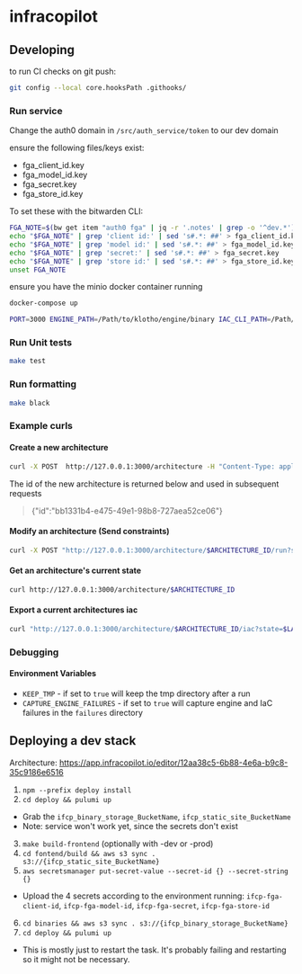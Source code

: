 # infracopilot

## Developing
to run CI checks on git push:
```sh
git config --local core.hooksPath .githooks/
```

### Run service

Change the auth0 domain in `/src/auth_service/token` to our dev domain

ensure the following files/keys exist:
- fga_client_id.key
- fga_model_id.key
- fga_secret.key
- fga_store_id.key

To set these with the bitwarden CLI:
```sh
FGA_NOTE=$(bw get item "auth0 fga" | jq -r '.notes' | grep -o '^dev.*')
echo "$FGA_NOTE" | grep 'client id:' | sed 's#.*: ##' > fga_client_id.key
echo "$FGA_NOTE" | grep 'model id:' | sed 's#.*: ##' > fga_model_id.key
echo "$FGA_NOTE" | grep 'secret:' | sed 's#.*: ##' > fga_secret.key
echo "$FGA_NOTE" | grep 'store id:' | sed 's#.*: ##' > fga_store_id.key
unset FGA_NOTE
```

ensure you have the minio docker container running
```sh
docker-compose up
```

```sh
PORT=3000 ENGINE_PATH=/Path/to/klotho/engine/binary IAC_CLI_PATH=/Path/to/klotho/iac/binary  make run
```

### Run Unit tests

```sh
make test
```

### Run formatting

```sh
make black
```

### Example curls

#### Create a new architecture
```sh
curl -X POST  http://127.0.0.1:3000/architecture -H "Content-Type: application/json" -d '{"name": "arch", "owner": "jordan", "engine_version": "1.0"}'
```

The id of the new architecture is returned below and used in subsequent requests

> {"id":"bb1331b4-e475-49e1-98b8-727aea52ce06"}

#### Modify an architecture (Send constraints)
```sh
curl -X POST "http://127.0.0.1:3000/architecture/$ARCHITECTURE_ID/run?state=$LATEST_STATE" -H "Content-Type: application/json" -d '{"constraints": [{"scope": "application", "operator": "add", "node": "aws:rest_api::api_gateway_01"}]}'
```

#### Get an architecture's current state
```sh
curl http://127.0.0.1:3000/architecture/$ARCHITECTURE_ID
```

#### Export a current architectures iac

```sh
curl "http://127.0.0.1:3000/architecture/$ARCHITECTURE_ID/iac?state=$LATEST_STATE"
```

### Debugging

#### Environment Variables
- `KEEP_TMP` - if set to `true` will keep the tmp directory after a run
- `CAPTURE_ENGINE_FAILURES` - if set to `true` will capture engine and IaC failures in the `failures` directory

## Deploying a dev stack
Architecture:
https://app.infracopilot.io/editor/12aa38c5-6b88-4e6a-b9c8-35c9186e6516

1. `npm --prefix deploy install`
2. `cd deploy && pulumi up`
  - Grab the `ifcp_binary_storage_BucketName`, `ifcp_static_site_BucketName`
  - Note: service won't work yet, since the secrets don't exist
3. `make build-frontend` (optionally with -dev or -prod)
4. `cd fontend/build && aws s3 sync . s3://{ifcp_static_site_BucketName}`
5. `aws secretsmanager put-secret-value --secret-id {} --secret-string {}`
  - Upload the 4 secrets according to the environment running: `ifcp-fga-client-id`, `ifcp-fga-model-id`, `ifcp-fga-secret`, `ifcp-fga-store-id`
6. `cd binaries && aws s3 sync . s3://{ifcp_binary_storage_BucketName}`
7. `cd deploy && pulumi up`
  - This is mostly just to restart the task. It's probably failing and restarting so it might not be necessary.
